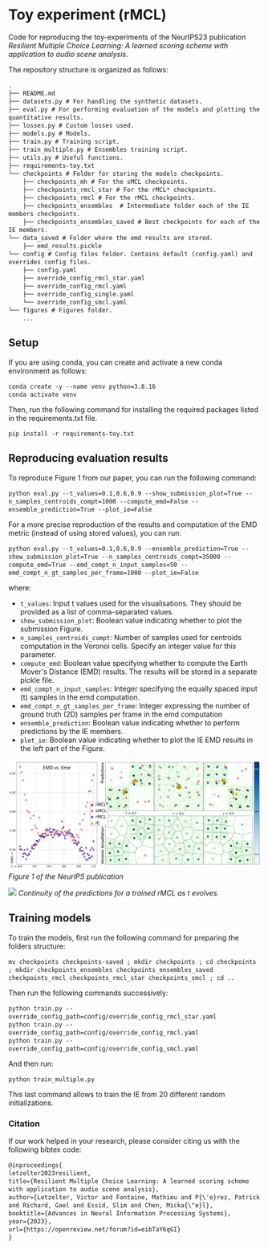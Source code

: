 # Toy experiment (rMCL)

Code for reproducing the toy-experiments of the NeurIPS23 publication *Resilient Multiple Choice Learning: A learned scoring scheme with application to audio scene analysis*.

The repository structure is organized as follows:
```
.
├── README.md
├── datasets.py # For handling the synthetic datasets. 
├── eval.py # For performing evaluation of the models and plotting the quantitative results. 
├── losses.py # Custom losses used. 
├── models.py # Models.
├── train.py # Training script. 
├── train_multiple.py # Ensembles training script.
├── utils.py # Useful functions. 
├── requirements-toy.txt
└── checkpoints # Folder for storing the models checkpoints. 
    ├── checkpoints_mh # For the sMCL checkpoints. 
    ├── checkpoints_rmcl_star # For the rMCL* checkpoints. 
    ├── checkpoints_rmcl # For the rMCL checkpoints. 
    ├── checkpoints_ensembles  # Intermediate folder each of the IE members checkpoints.
    ├── checkpoints_ensembles_saved # Best checkpoints for each of the IE members. 
└── data_saved # Folder where the emd results are stored. 
    ├── emd_results.pickle
└── config # Config files folder. Contains default (config.yaml) and overrides config files.  
    ├── config.yaml 
    ├── override_config_rmcl_star.yaml 
    ├── override_config_rmcl.yaml
    ├── override_config_single.yaml
    └── override_config_smcl.yaml
└── figures # Figures folder.
    ...
```

## Setup

If you are using conda, you can create and activate a new conda environment as follows:

```
conda create -y --name venv python=3.8.16
conda activate venv
```

Then, run the following command for installing the required packages listed in the requirements.txt file.

```
pip install -r requirements-toy.txt
```

## Reproducing evaluation results

To reproduce Figure 1 from our paper, you can run the following command:

```
python eval.py --t_values=0.1,0.6,0.9 --show_submission_plot=True --n_samples_centroids_compt=1000 --compute_emd=False --ensemble_prediction=True --plot_ie=False
```

For a more precise reproduction of the results and computation of the EMD metric (instead of using stored values), you can run:

```
python eval.py --t_values=0.1,0.6,0.9 --ensemble_prediction=True --show_submission_plot=True --n_samples_centroids_compt=35000 --compute_emd=True --emd_compt_n_input_samples=50 --emd_compt_n_gt_samples_per_frame=1000 --plot_ie=False
```

where: 
* `t_values`: Input t values used for the visualisations. They should be provided as a list of comma-separated values.
* `show_submission_plot`: Boolean value indicating whether to plot the submission Figure.
* `n_samples_centroids_compt`: Number of samples used for centroids computation in the Voronoi cells. Specify an integer value for this parameter.
* `compute_emd`: Boolean value specifying whether to compute the Earth Mover's Distance (EMD) results. The results will be stored in a separate pickle file.
* `emd_compt_n_input_samples`: Integer specifying the equally spaced input (t) samples in the emd computation.
* `emd_compt_n_gt_samples_per_frame`: Integer expressing the number of ground truth (2D) samples per frame in the emd computation
* `ensemble_prediction`: Boolean value indicating whether to perform predictions by the IE members. 
* `plot_ie`: Boolean value indicating whether to plot the IE EMD results in the left part of the Figure. 

![](../images/eval_rMCL.png)
*Figure 1 of the NeurIPS publication*

![](../images/t-continuity.gif)
*Continuity of the predictions for a trained rMCL as t evolves.*

## Training models

To train the models, first run the following command for preparing the folders structure:

```
mv checkpoints checkpoints-saved ; mkdir checkpoints ; cd checkpoints ; mkdir checkpoints_ensembles checkpoints_ensembles_saved checkpoints_rmcl checkpoints_rmcl_star checkpoints_smcl ; cd ..
```

Then run the following commands successively:

```
python train.py --override_config_path=config/override_config_rmcl_star.yaml 
python train.py --override_config_path=config/override_config_rmcl.yaml
python train.py --override_config_path=config/override_config_smcl.yaml
```

And then run:

```
python train_multiple.py
```

This last command allows to train the IE from 20 different random initializations. 

### Citation 

If our work helped in your research, please consider citing us with the following bibtex code:

```
@inproceedings{
letzelter2023resilient,
title={Resilient Multiple Choice Learning: A learned scoring scheme with application to audio scene analysis},
author={Letzelter, Victor and Fontaine, Mathieu and P{\'e}rez, Patrick and Richard, Gael and Essid, Slim and Chen, Micka{\"e}l},
booktitle={Advances in Neural Information Processing Systems},
year={2023},
url={https://openreview.net/forum?id=eibTaY6qGI}
}
```

